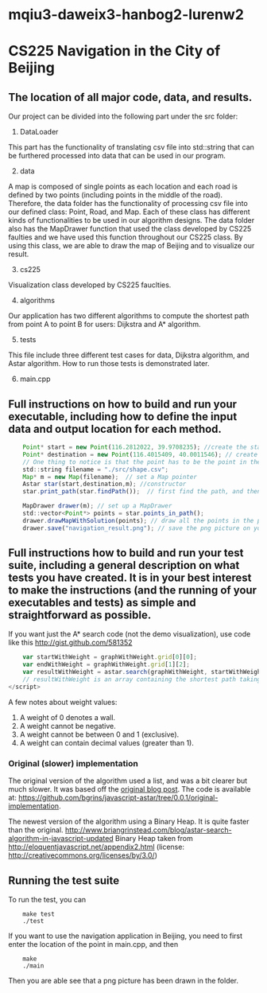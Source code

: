 

# mqiu3-daweix3-hanbog2-lurenw2 
# CS225 Navigation in the City of Beijing

## The location of all major code, data, and results.

Our project can be divided into the following part under the src folder:


1. DataLoader

This part has the functionality of translating csv file into std::string that can be furthered processed into data that can be used in our program. 

2. data

A map is composed of single points as each location and each road is defined by two points (including points in the middle of the road). Therefore, the data folder has the functionality of processing csv file into our defined class: Point, Road, and Map. Each of these class has different kinds of functionalities to be used in our algorithm designs. The data folder also has the MapDrawer function that used the class developed by CS225 faulties and we have used this function throughout our CS225 class. By using this class, we are able to draw the map of Beijing and to visualize our result. 
 
3. cs225

Visualization class developed by CS225 fauclties. 

4. algorithms

Our application has two different algorithms to compute the shortest path from point A to point B for users: Dijkstra and A* algorithm.

5. tests

This file include three different test cases for data, Dijkstra algorithm, and Astar algorithm. How to run those tests is demonstrated later.

6. main.cpp

## Full instructions on how to build and run your executable, including how to define the input data and output location for each method.

```js
    Point* start = new Point(116.2812022, 39.9708235); //create the start point using Geographic coordinate. 
    Point* destination = new Point(116.4015409, 40.0011546); // create the destination point using Geographic coordinate. 
    // One thing to notice is that the point has to be the point in the csv file. Otherwise the navigation application may not be able to locate where to start or where to end
    std::string filename = "./src/shape.csv";
    Map* m = new Map(filename);  // set a Map pointer
    Astar star(start,destination,m); //constructor
    star.print_path(star.findPath());  // first find the path, and then print the path 

    MapDrawer drawer(m); // set up a MapDrawer
    std::vector<Point*> points = star.points_in_path();
    drawer.drawMapWithSolution(points); // draw all the points in the path 
    drawer.save("navigation_result.png"); // save the png picture on your computer
```



## Full instructions how to build and run your test suite, including a general description on what tests you have created. It is in your best interest to make the instructions (and the running of your executables and tests) as simple and straightforward as possible.

If you want just the A* search code (not the demo visualization), use code like this http://gist.github.com/581352
```js
	var startWithWeight = graphWithWeight.grid[0][0];
	var endWithWeight = graphWithWeight.grid[1][2];
	var resultWithWeight = astar.search(graphWithWeight, startWithWeight, endWithWeight);
	// resultWithWeight is an array containing the shortest path taking into account the weight of a node
</script>
```
A few notes about weight values:

1. A weight of 0 denotes a wall.
2. A weight cannot be negative.
3. A weight cannot be between 0 and 1 (exclusive).
4. A weight can contain decimal values (greater than 1).

### Original (slower) implementation

The original version of the algorithm used a list, and was a bit clearer but much slower.  It was based off the [original blog post](http://www.briangrinstead.com/blog/astar-search-algorithm-in-javascript).  The code is available at: https://github.com/bgrins/javascript-astar/tree/0.0.1/original-implementation.

The newest version of the algorithm using a Binary Heap.  It is quite faster than the original.
http://www.briangrinstead.com/blog/astar-search-algorithm-in-javascript-updated
Binary Heap taken from http://eloquentjavascript.net/appendix2.html (license: http://creativecommons.org/licenses/by/3.0/)


## Running the test suite

To run the test, you can

		make test
		./test


If you want to use the navigation application in Beijing, you need to first enter the location of the point in main.cpp, and then

		make
		./main

Then you are able see that a png picture has been drawn in the folder. 
